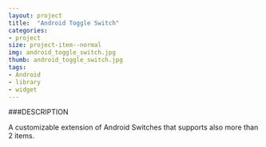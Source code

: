 ```yaml
---
layout: project
title:  "Android Toggle Switch"
categories:
- project
size: project-item--normal
img: android_toggle_switch.jpg
thumb: android_toggle_switch.jpg
tags:
- Android 
- library 
- widget
---
```


###DESCRIPTION

A customizable extension of Android Switches that supports also more than 2 items.
